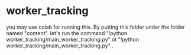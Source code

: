 # worker_tracking
you may use colab for running this.
By putting this folder under the folder named "content".
let's run the command "!python worker_tracking/main_worker_tracking.py" ot "!python worker_tracking/main_worker_tracking.py" .
